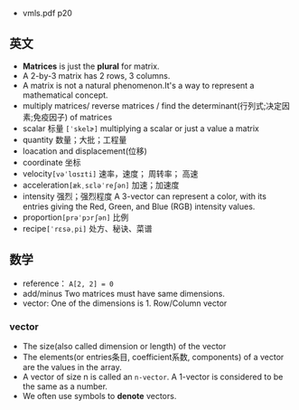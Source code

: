 - vmls.pdf p20
## 英文
- **Matrices** is just the **plural** for matrix.
- A 2-by-3 matrix has 2 rows, 3 columns. 
- A matrix is not a natural phenomenon.It's a way to represent a mathematical concept.
- multiply matrices/ reverse matrices / find the determinant(行列式;决定因素;免疫因子) of matrices
- scalar 标量 `[ˈskelɚ]` multiplying a scalar or just a value a matrix
- quantity 数量；大批；工程量
- loacation and displacement(位移)
- coordinate 坐标
- velocity`[vəˈlɑsɪti]` 速率，速度； 周转率； 高速
- acceleration`[ækˌsɛləˈreʃən]` 加速；加速度
- intensity 强烈；强烈程度 A 3-vector can represent a color, with its entries giving the Red, Green, and Blue (RGB) intensity values.
- proportion`[prəˈpɔrʃən]` 比例
- recipe`[ˈrɛsəˌpi]` 处方、秘诀、菜谱


## 数学
- reference： `A[2, 2] = 0`
- add/minus Two matrices must have  same dimensions.
- vector: One of the dimensions is 1. Row/Column vector

### vector
- The size(also called dimension or length) of the vector
- The elements(or entries条目, coefficient系数, components) of a vector are the values in the array.
- A vector of size n is called an `n-vector`. A 1-vector is considered to be the same as a number.
- We often use symbols to **denote** vectors.
